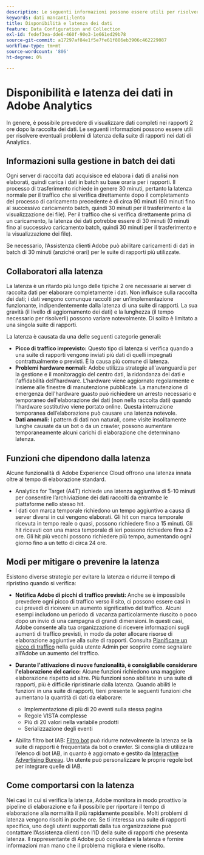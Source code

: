 ```yaml
---
description: Le seguenti informazioni possono essere utili per risolvere eventuali problemi di latenza della suite di rapporti nei dati di Analytics.
keywords: dati mancanti;lento
title: Disponibilità e latenza dei dati
feature: Data Configuration and Collection
exl-id: fedef3ea-dde6-460f-90e3-1e661ed29b78
source-git-commit: a17297af84e1f5e7fe61f886eb3906c462229087
workflow-type: tm+mt
source-wordcount: '806'
ht-degree: 0%

---
```


# Disponibilità e latenza dei dati in Adobe Analytics

In genere, è possibile prevedere di visualizzare dati completi nei rapporti 2 ore dopo la raccolta dei dati. Le seguenti informazioni possono essere utili per risolvere eventuali problemi di latenza della suite di rapporti nei dati di Analytics.

## Informazioni sulla gestione in batch dei dati

Ogni server di raccolta dati acquisisce ed elabora i dati di analisi non elaborati, quindi carica i dati in batch su base oraria per i rapporti. Il processo di trasferimento richiede in genere 30 minuti, pertanto la latenza normale per il traffico che si verifica direttamente dopo il completamento del processo di caricamento precedente è di circa 90 minuti (60 minuti fino al successivo caricamento batch, quindi 30 minuti per il trasferimento e la visualizzazione dei file). Per il traffico che si verifica direttamente prima di un caricamento, la latenza dei dati potrebbe essere di 30 minuti (0 minuti fino al successivo caricamento batch, quindi 30 minuti per il trasferimento e la visualizzazione dei file).

Se necessario, l’Assistenza clienti Adobe può abilitare caricamenti di dati in batch di 30 minuti (anziché orari) per le suite di rapporti più utilizzate.

## Collaboratori alla latenza

La latenza è un ritardo più lungo delle tipiche 2 ore necessarie ai server di raccolta dati per elaborare completamente i dati. Non influisce sulla raccolta dei dati; i dati vengono comunque raccolti per un’implementazione funzionante, indipendentemente dalla latenza di una suite di rapporti. La sua gravità (il livello di aggiornamento dei dati) e la lunghezza (il tempo necessario per risolverli) possono variare notevolmente. Di solito è limitato a una singola suite di rapporti.

La latenza è causata da una delle seguenti categorie generali:

* **Picco di traffico imprevisto:** Questo tipo di latenza si verifica quando a una suite di rapporti vengono inviati più dati di quelli impegnati contrattualmente o previsti. È la causa più comune di latenza.
* **Problemi hardware normali:** Adobe utilizza strategie all&#39;avanguardia per la gestione e il monitoraggio del centro dati, la ridondanza dei dati e l&#39;affidabilità dell&#39;hardware. L&#39;hardware viene aggiornato regolarmente e insieme alle finestre di manutenzione pubblicate. La manutenzione di emergenza dell&#39;hardware guasto può richiedere un arresto necessario e temporaneo dell&#39;elaborazione dei dati (non nella raccolta dati) quando l&#39;hardware sostitutivo viene portato online. Questa interruzione temporanea dell’elaborazione può causare una latenza notevole.
* **Dati anomali:** I pattern di dati non naturali, come visite insolitamente lunghe causate da un bot o da un crawler, possono aumentare temporaneamente alcuni carichi di elaborazione che determinano latenza.

## Funzioni che dipendono dalla latenza

Alcune funzionalità di Adobe Experience Cloud offrono una latenza innata oltre al tempo di elaborazione standard.

* Analytics for Target (A4T) richiede una latenza aggiuntiva di 5-10 minuti per consentire l’archiviazione dei dati raccolti da entrambe le piattaforme nello stesso hit.
* I dati con marca temporale richiedono un tempo aggiuntivo a causa di server diversi in cui vengono elaborati. Gli hit con marca temporale ricevuta in tempo reale o quasi, possono richiedere fino a 15 minuti. Gli hit ricevuti con una marca temporale di ieri possono richiedere fino a 2 ore. Gli hit più vecchi possono richiedere più tempo, aumentando ogni giorno fino a un tetto di circa 24 ore.

## Modi per mitigare o prevenire la latenza

Esistono diverse strategie per evitare la latenza o ridurre il tempo di ripristino quando si verifica:

* **Notifica Adobe di picchi di traffico previsti:** Anche se è impossibile prevedere ogni picco di traffico verso il sito, ci possono essere casi in cui prevedi di ricevere un aumento significativo del traffico. Alcuni esempi includono un periodo di vacanza particolarmente riuscito o poco dopo un invio di una campagna di grandi dimensioni. In questi casi, Adobe consente alla tua organizzazione di ricevere informazioni sugli aumenti di traffico previsti, in modo da poter allocare risorse di elaborazione aggiuntive alla suite di rapporti. Consulta [Pianificare un picco di traffico](/help/admin/admin/c-manage-report-suites/c-edit-report-suites/c-traffic-management/t-traffic-schedule-spike.md) nella guida utente Admin per scoprire come segnalare all’Adobe un aumento del traffico.
* **Durante l&#39;attivazione di nuove funzionalità, è consigliabile considerare l&#39;elaborazione del carico:** Alcune funzioni richiedono una maggiore elaborazione rispetto ad altre. Più funzioni sono abilitate in una suite di rapporti, più è difficile ripristinarle dalla latenza. Quando abiliti le funzioni in una suite di rapporti, tieni presente le seguenti funzioni che aumentano la quantità di dati da elaborare:

   * Implementazione di più di 20 eventi sulla stessa pagina
   * Regole VISTA complesse
   * Più di 20 valori nella variabile prodotti
   * Serializzazione degli eventi

* Abilita filtro bot IAB: [Filtro bot](/help/admin/admin/c-manage-report-suites/c-edit-report-suites/general/bot-removal/bot-removal.md) può ridurre notevolmente la latenza se la suite di rapporti è frequentata da bot o crawler. Si consiglia di utilizzare l’elenco di bot IAB, in quanto è aggiornato e gestito da [Interactive Advertising Bureau](https://www.iab.net/about_the_iab). Un utente può personalizzare le proprie regole bot per integrare quelle di IAB.

## Come comportarsi con la latenza

Nei casi in cui si verifica la latenza, Adobe monitora in modo proattivo la pipeline di elaborazione e fa il possibile per riportare il tempo di elaborazione alla normalità il più rapidamente possibile. Molti problemi di latenza vengono risolti in poche ore. Se ti interessa una suite di rapporti specifica, uno degli utenti supportati dalla tua organizzazione può contattare l’Assistenza clienti con l’ID della suite di rapporti che presenta latenza. Il rappresentante di Adobe può convalidare la latenza e fornire informazioni man mano che il problema migliora e viene risolto.
